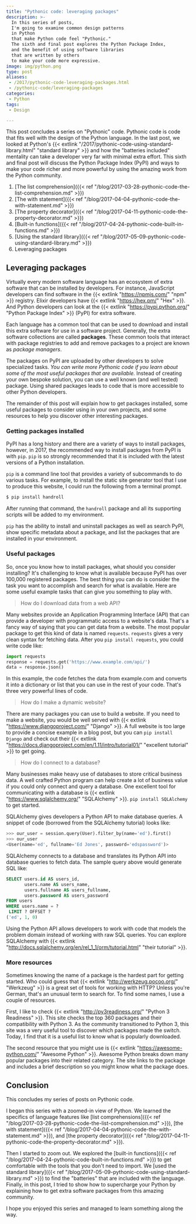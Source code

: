 ```yaml
---
title: "Pythonic code: leveraging packages"
description: >-
  In this series of posts,
  I'm going to examine common design patterns
  in Python
  that make Python code feel "Pythonic."
  The sixth and final post explores the Python Package Index,
  and the benefit of using software libraries
  that are written by others
  to make your code more expressive.
image: img/python.png
type: post
aliases:
 - /2017/pythonic-code-leveraging-packages.html
 - /pythonic-code/leveraging-packages
categories:
 - Python
tags:
 - Design

---
```


This post concludes a series
on "Pythonic" code.
Pythonic code is code
that fits well
with the design
of the Python language.
In the last post,
we looked at Python's {{< extlink "/2017/pythonic-code-using-standard-library.html" "standard library" >}}
and how the "batteries included" mentality
can take a developer very far with minimal extra effort.
This sixth and final post will discuss the Python Package Index (PyPI)
and ways to make your code richer
and more powerful
by using the amazing work
from the Python community.

1. [The list comprehension]({{< ref "/blog/2017-03-28-pythonic-code-the-list-comprehension.md" >}})
2. [The with statement]({{< ref "/blog/2017-04-04-pythonic-code-the-with-statement.md" >}})
3. [The property decorator]({{< ref "/blog/2017-04-11-pythonic-code-the-property-decorator.md" >}})
4. [Built-in functions]({{< ref "/blog/2017-04-24-pythonic-code-built-in-functions.md" >}})
5. [Using the standard library]({{< ref "/blog/2017-05-09-pythonic-code-using-standard-library.md" >}})
6. Leveraging packages

## Leveraging packages

Virtually every modern software language has an ecosystem
of extra software
that can be installed
by developers.
For instance,
JavaScript developers can find software
in the {{< extlink "https://npmjs.com/" "npm" >}} registry.
Elixir developers have {{< extlink "https://hex.pm/" "Hex" >}}.
And Python developers can look
at the {{< extlink "https://pypi.python.org/" "Python Package Index" >}} (PyPI)
for extra software.

Each language has a common tool
that can be used to download
and install this extra software
for use in a software project.
Generally, the extra software collections are called **packages**.
These common tools that interact
with package registries
to add and remove packages
to a project
are known as *package managers*.

The packages on PyPI
are uploaded by other developers
to solve specialized tasks.
*You can write more Pythonic code
if you learn about some of the most useful packages
that are available.*
Instead of creating your own bespoke solution,
you can use a well known (and well tested) package.
Using shared packages
leads to code that is more accessible
to other Python developers.

The remainder of this post will explain
how to get packages installed,
some useful packages to consider
using in your own projects,
and some resources to help you discover other interesting packages.

### Getting packages installed

PyPI has a long history
and there are a variety of ways to install packages, however,
in 2017,
the recommended way to install packages
from PyPI
is with `pip`.
`pip` is so strongly recommended
that it is included
with the latest versions
of a Python installation.

`pip` is a command line tool
that provides a variety
of subcommands
to do various tasks.
For example,
to install the static site generator tool
that I use to produce this website,
I could run the following from a terminal prompt.

```bash
$ pip install handroll
```

After running that command, the `handroll` package
and all its supporting scripts will be added
to my environment.

`pip` has the ability to install and uninstall packages
as well as search PyPI,
show specific metadata about a package,
and list the packages that are installed in your environment.

### Useful packages

So, once you know how to install packages,
what should you consider installing?
It's challenging to know what is available
because PyPI has over 100,000 registered packages.
The best thing you can do is consider the task
you want to accomplish and search for what is available.
Here are some useful example tasks
that can give you something to play with.

> How do I download data from a web API?

Many websites provide an Application Programming Interface (API)
that can provide a developer with programmatic access
to a website's data.
That's a fancy way of saying that you can get data
from a website.
The most popular package to get this kind of data
is named `requests`.
`requests` gives a very clean syntax
for fetching data.
After you `pip install requests`,
you could write code like:

```python
import requests
response = requests.get('https://www.example.com/api/')
data = response.json()
```

In this example,
the code fetches the data from example.com
and converts it into a dictionary or list
that you can use in the rest of your code.
That's three very powerful lines of code.

> How do I make a dynamic website?

There are many packages you can use
to build a website.
If you need to make a website,
you would be well served with {{< extlink "https://www.djangoproject.com/" "Django" >}}.
A full website is too large to provide
a concise example
in a blog post,
but you can `pip install Django`
and check out their {{< extlink "https://docs.djangoproject.com/en/1.11/intro/tutorial01/" "excellent tutorial" >}}
to get going.

> How do I connect to a database?

Many businesses make heavy use of databases
to store critical business data.
A well crafted Python program can help create a lot of business value
if you could only connect
and query a database.
One excellent tool for communicating with a database is
{{< extlink "https://www.sqlalchemy.org/" "SQLAlchemy" >}}.
`pip install SQLAlchemy` to get started.

SQLAlchemy gives developers a Python API
to make database queries.
A snippet of code
(borrowed from the SQLAlchemy tutorial)
looks like:

```python
>>> our_user = session.query(User).filter_by(name='ed').first()
>>> our_user
<User(name='ed', fullname='Ed Jones', password='edspassword')>
```

SQLAlchemy connects to a database
and translates its Python API
into database queries
to fetch data.
The sample query above would generate SQL like:

```sql
SELECT users.id AS users_id,
       users.name AS users_name,
       users.fullname AS users_fullname,
       users.password AS users_password
FROM users
WHERE users.name = ?
 LIMIT ? OFFSET ?
('ed', 1, 0)
```

Using the Python API allows developers
to work with code
that models the problem domain
instead of working with raw SQL queries.
You can explore SQLAlchemy
with {{< extlink "http://docs.sqlalchemy.org/en/rel_1_1/orm/tutorial.html" "their tutorial" >}}.

### More resources

Sometimes knowing the name of a package is the hardest part
for getting started.
Who could guess that {{< extlink "http://werkzeug.pocoo.org/" "Werkzeug" >}} is a great set of tools
for working with HTTP?
Unless you're German,
that's an unusual term to search for.
To find some names,
I use a couple of resources.

First,
I like to check {{< extlink "http://py3readiness.org/" "Python 3 Readiness" >}}.
This site checks the top 360 packages
and their compatibility with Python 3.
As the community transitioned to Python 3,
this site was a very useful tool
to discover which packages made the switch.
Today,
I find that it is a useful list
to know what is popularly downloaded.

The second resource that you might use is
{{< extlink "https://awesome-python.com/" "Awesome Python" >}}.
Awesome Python breaks down many popular packages
into their related category.
The site links to the package
and includes a brief description
so you might know what the package does.

## Conclusion

This concludes my series
of posts
on Pythonic code.

I began this series
with a zoomed-in view
of Python.
We learned the specifics
of language features like [list comprehensions]({{< ref "/blog/2017-03-28-pythonic-code-the-list-comprehension.md" >}}),
[the with statement]({{< ref "/blog/2017-04-04-pythonic-code-the-with-statement.md" >}}),
and [the property decorator]({{< ref "/blog/2017-04-11-pythonic-code-the-property-decorator.md" >}}).

Then I started to zoom out.
We explored the [built-in functions]({{< ref "/blog/2017-04-24-pythonic-code-built-in-functions.md" >}})
to get comfortable with the tools that you don't need to import.
We [used the standard library]({{< ref "/blog/2017-05-09-pythonic-code-using-standard-library.md" >}})
to find the "batteries"
that are included
with the language.
Finally,
in this post,
I tried to show how to supercharge your Python
by explaining how to get extra software packages
from this amazing community.

I hope you enjoyed this series
and managed to learn something along the way.

